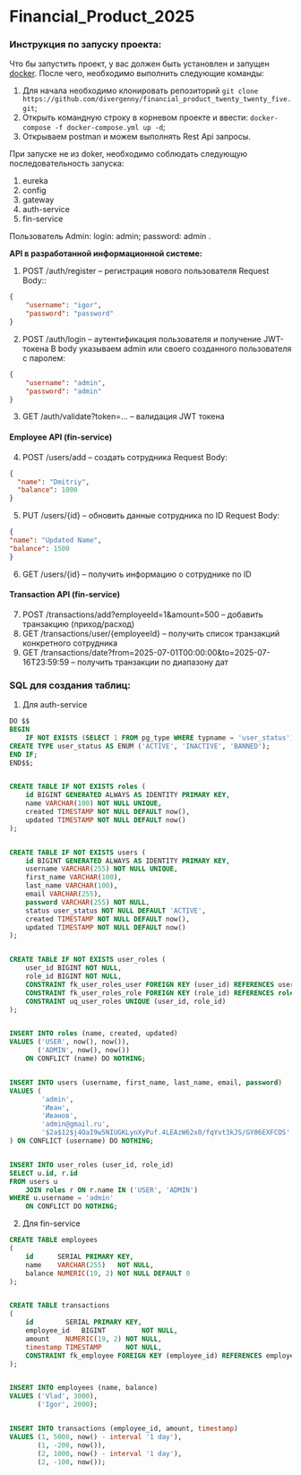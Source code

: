 # Financial_Product_2025

### Инструкция по запуску проекта:

Что бы запустить проект, у вас должен быть установлен и запущен [docker](https://www.docker.com/).
После чего, необходимо выполнить следующие команды:
1) Для начала необходимо клонировать репозиторий ```git clone https://github.com/divergenny/financial_product_twenty_twenty_five.git```;
2) Открыть командную строку в корневом проекте и ввести: ```docker-compose -f docker-compose.yml up -d```;
3) Открываем postman и можем выполнять Rest Api запросы.

При запуске не из doker, необходимо соблюдать следующую последовательность запуска:
1) eureka 
2) config 
3) gateway 
4) auth-service
5) fin-service

Пользователь Admin: login: admin; password: admin .  

**API в разработанной информационной системе:**
1) POST /auth/register – регистрация нового пользователя
Request Body:: 
```json
{
    "username": "igor",
    "password": "password"
}
```
2) POST /auth/login – аутентификация пользователя и получение JWT-токена
В body указываем admin или своего созданного пользователя с паролем:
```json
{
    "username": "admin",
    "password": "admin"
}
```
3) GET /auth/validate?token=... – валидация JWT токена

#### Employee API (fin-service)
4) POST /users/add – создать сотрудника
Request Body:
```json
{
  "name": "Dmitriy",
  "balance": 1000
}
```
5) PUT /users/{id} – обновить данные сотрудника по ID
Request Body:
```json
{
"name": "Updated Name",
"balance": 1500
}
```
6) GET /users/{id} – получить информацию о сотруднике по ID

#### Transaction API (fin-service)
7) POST /transactions/add?employeeId=1&amount=500 – добавить транзакцию (приход/расход)
8) GET /transactions/user/{employeeId} – получить список транзакций конкретного сотрудника
9) GET /transactions/date?from=2025-07-01T00:00:00&to=2025-07-16T23:59:59 – получить транзакции по диапазону дат



### SQL для создания таблиц:

1) Для auth-service
```sql
DO $$
BEGIN
    IF NOT EXISTS (SELECT 1 FROM pg_type WHERE typname = 'user_status') THEN
CREATE TYPE user_status AS ENUM ('ACTIVE', 'INACTIVE', 'BANNED');
END IF;
END$$;


CREATE TABLE IF NOT EXISTS roles (
    id BIGINT GENERATED ALWAYS AS IDENTITY PRIMARY KEY,
    name VARCHAR(100) NOT NULL UNIQUE,
    created TIMESTAMP NOT NULL DEFAULT now(),
    updated TIMESTAMP NOT NULL DEFAULT now()
);


CREATE TABLE IF NOT EXISTS users (
    id BIGINT GENERATED ALWAYS AS IDENTITY PRIMARY KEY,
    username VARCHAR(255) NOT NULL UNIQUE,
    first_name VARCHAR(100),
    last_name VARCHAR(100),
    email VARCHAR(255),
    password VARCHAR(255) NOT NULL,
    status user_status NOT NULL DEFAULT 'ACTIVE',
    created TIMESTAMP NOT NULL DEFAULT now(),
    updated TIMESTAMP NOT NULL DEFAULT now()
);


CREATE TABLE IF NOT EXISTS user_roles (
    user_id BIGINT NOT NULL,
    role_id BIGINT NOT NULL,
    CONSTRAINT fk_user_roles_user FOREIGN KEY (user_id) REFERENCES users(id),
    CONSTRAINT fk_user_roles_role FOREIGN KEY (role_id) REFERENCES roles(id),
    CONSTRAINT uq_user_roles UNIQUE (user_id, role_id)
);


INSERT INTO roles (name, created, updated)
VALUES ('USER', now(), now()),
       ('ADMIN', now(), now())
    ON CONFLICT (name) DO NOTHING;


INSERT INTO users (username, first_name, last_name, email, password)
VALUES (        
        'admin',
        'Иван',
        'Иванов',
        'admin@gmail.ru',
        '$2a$12$j4OaI9w5NIUGKLynXyPuf.4LEAzW62x0/fqYvt3kJS/GY06EXFCOS'
) ON CONFLICT (username) DO NOTHING;


INSERT INTO user_roles (user_id, role_id)
SELECT u.id, r.id
FROM users u
    JOIN roles r ON r.name IN ('USER', 'ADMIN')
WHERE u.username = 'admin'
    ON CONFLICT DO NOTHING;
```

2) Для fin-service
```sql
CREATE TABLE employees
(
    id      SERIAL PRIMARY KEY,
    name    VARCHAR(255)   NOT NULL,
    balance NUMERIC(19, 2) NOT NULL DEFAULT 0
);


CREATE TABLE transactions
(
    id        SERIAL PRIMARY KEY,
    employee_id   BIGINT         NOT NULL,
    amount    NUMERIC(19, 2) NOT NULL,
    timestamp TIMESTAMP      NOT NULL,
    CONSTRAINT fk_employee FOREIGN KEY (employee_id) REFERENCES employees (id)
);


INSERT INTO employees (name, balance)
VALUES ('Vlad', 3000),
       ('Igor', 2000);


INSERT INTO transactions (employee_id, amount, timestamp)
VALUES (1, 5000, now() - interval '1 day'),
       (1, -200, now()),
       (2, 1000, now() - interval '1 day'),
       (2, -100, now());
```

